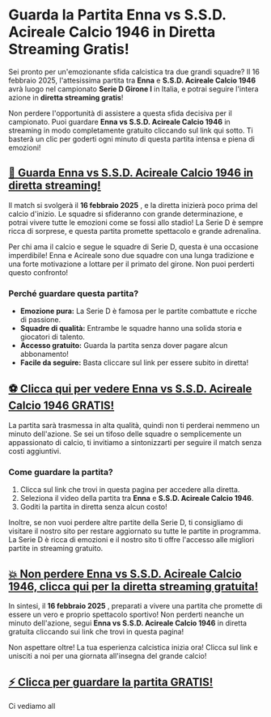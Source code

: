 # Guarda la Partita Enna vs S.S.D. Acireale Calcio 1946 in Diretta Streaming Gratis!

Sei pronto per un'emozionante sfida calcistica tra due grandi squadre? Il 16 febbraio 2025, l'attesissima partita tra **Enna** e **S.S.D. Acireale Calcio 1946** avrà luogo nel campionato **Serie D Girone I** in Italia, e potrai seguire l'intera azione in **diretta streaming gratis**!

Non perdere l'opportunità di assistere a questa sfida decisiva per il campionato. Puoi guardare **Enna vs S.S.D. Acireale Calcio 1946** in streaming in modo completamente gratuito cliccando sul link qui sotto. Ti basterà un clic per goderti ogni minuto di questa partita intensa e piena di emozioni!

## [🔴 Guarda Enna vs S.S.D. Acireale Calcio 1946 in diretta streaming!](https://tinyurl.com/livestreamfreeo?st=Enna+vs+S.S.D.+Acireale+Calcio+1946&si=gh)

Il match si svolgerà il **16 febbraio 2025** , e la diretta inizierà poco prima del calcio d'inizio. Le squadre si sfideranno con grande determinazione, e potrai vivere tutte le emozioni come se fossi allo stadio! La Serie D è sempre ricca di sorprese, e questa partita promette spettacolo e grande adrenalina.

Per chi ama il calcio e segue le squadre di Serie D, questa è una occasione imperdibile! Enna e Acireale sono due squadre con una lunga tradizione e una forte motivazione a lottare per il primato del girone. Non puoi perderti questo confronto!

### Perché guardare questa partita?

- **Emozione pura:** La Serie D è famosa per le partite combattute e ricche di passione.
- **Squadre di qualità:** Entrambe le squadre hanno una solida storia e giocatori di talento.
- **Accesso gratuito:** Guarda la partita senza dover pagare alcun abbonamento!
- **Facile da seguire:** Basta cliccare sul link per essere subito in diretta!

## [⚽ Clicca qui per vedere Enna vs S.S.D. Acireale Calcio 1946 GRATIS!](https://tinyurl.com/livestreamfreeo?st=Enna+vs+S.S.D.+Acireale+Calcio+1946&si=gh)

La partita sarà trasmessa in alta qualità, quindi non ti perderai nemmeno un minuto dell'azione. Se sei un tifoso delle squadre o semplicemente un appassionato di calcio, ti invitiamo a sintonizzarti per seguire il match senza costi aggiuntivi.

### Come guardare la partita?

1. Clicca sul link che trovi in questa pagina per accedere alla diretta.
2. Seleziona il video della partita tra **Enna** e **S.S.D. Acireale Calcio 1946**.
3. Goditi la partita in diretta senza alcun costo!

Inoltre, se non vuoi perdere altre partite della Serie D, ti consigliamo di visitare il nostro sito per restare aggiornato su tutte le partite in programma. La Serie D è ricca di emozioni e il nostro sito ti offre l'accesso alle migliori partite in streaming gratuito.

## [💥 Non perdere Enna vs S.S.D. Acireale Calcio 1946, clicca qui per la diretta streaming gratuita!](https://tinyurl.com/livestreamfreeo?st=Enna+vs+S.S.D.+Acireale+Calcio+1946&si=gh)

In sintesi, il **16 febbraio 2025** , preparati a vivere una partita che promette di essere un vero e proprio spettacolo sportivo! Non perderti neanche un minuto dell'azione, segui **Enna vs S.S.D. Acireale Calcio 1946** in diretta gratuita cliccando sui link che trovi in questa pagina!

Non aspettare oltre! La tua esperienza calcistica inizia ora! Clicca sul link e unisciti a noi per una giornata all'insegna del grande calcio!

## [⚡ Clicca per guardare la partita GRATIS!](https://tinyurl.com/livestreamfreeo?st=Enna+vs+S.S.D.+Acireale+Calcio+1946&si=gh)

Ci vediamo all
